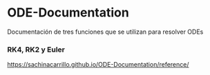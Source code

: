 # ODE-Documentation
Documentación de tres funciones que se utilizan para resolver ODEs
### RK4, RK2 y Euler
https://sachinacarrillo.github.io/ODE-Documentation/reference/ 
